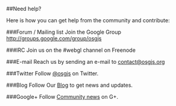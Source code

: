 ##Need help?

Here is how you can get help from the community and contribute:

###Forum / Mailing list
Join the Google Group http://groups.google.com/group/osgjs

###IRC
Join us on the #webgl channel on Freenode</p>

###E-mail
Reach us by sending an e-mail to contact@osgjs.org</p>

###Twitter
Follow [@osgjs](http://twitter.com/osgjs) on Twitter.

###Blog
Follow Our [Blog](http://osgjs.tumblr.com) to get news and updates.

###Google+
Follow [Community news](https://plus.google.com/u/0/communities/105204964607979327212) on G+.
